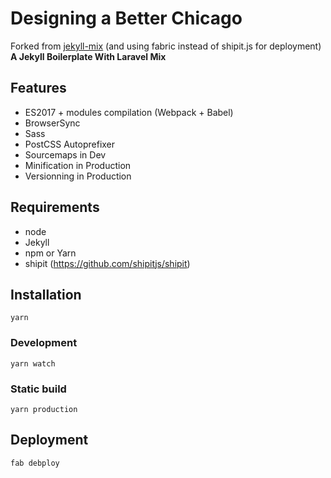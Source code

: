 # Designing a Better Chicago

Forked from [jekyll-mix](https://github.com/fredericpfisterer/jekyll-mix) (and using fabric instead of shipit.js for deployment)
**A Jekyll Boilerplate With Laravel Mix**

## Features
* ES2017 + modules compilation (Webpack + Babel)
* BrowserSync
* Sass
* PostCSS Autoprefixer
* Sourcemaps in Dev
* Minification in Production
* Versionning in Production

## Requirements

* node
* Jekyll
* npm or Yarn
* shipit (https://github.com/shipitjs/shipit)

## Installation

```yarn```

### Development

```yarn watch```

### Static build

```yarn production```

## Deployment

`fab debploy`
